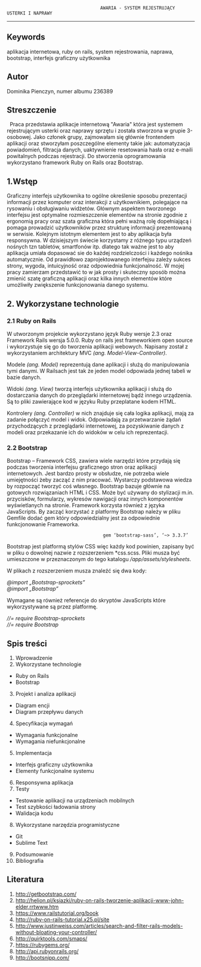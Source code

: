     
                                       AWARIA - SYSTEM REJESTRUJĄCY USTERKI I NAPRAWY
---------------------------------------------------------------------------------------------------------------------

## Keywords
aplikacja internetowa, ruby on rails, system rejestrowania, naprawa, bootstrap, interfejs graficzny użytkownika

## Autor
Dominika Pienczyn, numer albumu 236389

## Streszczenie

   Praca przedstawia aplikacje internetową "Awaria" która jest systemem rejestrującym usterki oraz naprawy sprzętu i została stworzona w grupie 3-osobowej. Jako członek grupy, zajmowałam się głównie frontendem aplikacji oraz stworzyłam poszczególne elementy takie jak: automatyzacja powiadomień, filtracja danych, uaktywnienie resetowania hasła oraz e-maili powitalnych podczas rejestracji. Do stworzenia oprogramowania wykorzystano framework Ruby on Rails oraz Bootstrap.
  
## 1.Wstęp

   Graficzny interfejs użytkownika to ogólne określenie sposobu prezentacji informacji przez komputer oraz interakcji z użytkownikiem, polegające na rysowaniu i obsługiwaniu widżetów. Głównym aspektem tworzonego interfejsu jest optymalne rozmieszczenie elementów na stronie zgodnie z ergonomią pracy oraz szata graficzna która pełni ważną rolę dopełniającą i pomaga prowadzić użytkowników przez strukturę informacji prezentowaną w serwisie. Kolejnym istotnym elementem jest to aby aplikacja była responsywna. W dzisiejszym świecie korzystamy z różnego typu urządzeń nośnych tzn tabletów, smartfonów itp. dlatego tak ważne jest to aby aplikacja umiała dopasować sie do każdej rozdzielczości i każdego nośnika automatycznie. Od prawidłowo zaprojektowanego interfejsu zależy sukces strony, wygoda, intuicyjność oraz odpowiednia funkcjonalność. 
   W mojej pracy zamierzam przedstawić to w jak prosty i skuteczny sposób można zmienić szatę graficzną aplikacji oraz kilka innych elementów które umożliwiły zwiększenie funkcjonowania danego systemu.
   
## 2.  Wykorzystane technologie

### 2.1  Ruby on Rails
W utworzonym projekcie wykorzystano język Ruby wersje 2.3 oraz Framework Rails wersja 5.0.0. Ruby on rails jest frameworkiem open source i wykorzystuje się go do tworzenia aplikacji webowych. Napisany został z wykorzystaniem architektury MVC *(ang. Model-View-Controller)*.

Modele *(ang. Model)*  reprezentują dane aplikacji  i służą do manipulowania tymi danymi. W Railsach jest tak że jeden model odpowiada jednej tabeli w bazie danych.</br>

Widoki *(ang. View)* tworzą interfejs użytkownika aplikacji i służą do dostarczania danych do przeglądarki internetowej bądź innego urządzenia. Są to pliki zawierające kod w języku Ruby przeplatane kodem HTML.</br>

Kontrolery *(ang. Controller)* w nich znajduje się cała logika aplikacji, mają za zadanie połączyć model i widok. Odpowiadają za przetwarzanie żądań przychodzących z przeglądarki internetowej, za pozyskiwanie danych z modeli oraz przekazanie ich do widoków w celu ich reprezentacji. </br>

### 2.2 Bootstrap

Bootstrap – Framework CSS, zawiera wiele narzędzi które przydają się podczas tworzenia interfejsu graficznego stron oraz aplikacji internetowych. Jest bardzo prosty w obsłudze, nie potrzeba wiele umiejętności żeby zacząć z nim pracować. Wystarczy podstawowa wiedza by rozpocząć tworzyć coś własnego. Bootstrap bazuje głównie na gotowych rozwiązaniach HTML i CSS. Może być używany do stylizacji m.in. przycisków, formularzy, wykresów nawigacji oraz innych komponentów wyświetlanych na stronie. Framework korzysta również z języka JavaScripts. By zacząć korzystać z platformy Bootstrap należy w pliku Gemfile dodać gem który odpowiedzialny jest za odpowiednie funkcjonowanie Frameworka.</br>

                                        gem ‘bootstrap-sass’, ‘~> 3.3.7’

Bootstrap jest platformą stylów CSS więc każdy kod powinien, zapisany być w pliku o dowolnej nazwie z rozszerzeniem *css.scss. Pliki musza być umieszczone w przeznaczonym do tego katalogu */app/assets/stylesheets*.</br>

W plikach z rozszerzeniem musza znaleźć się dwa kody:</br>

*@import „Bootstrap-sprockets”*</br>
*@import „Bootstrap”*</br>

Wymagane są również referencje do skryptów JavaScripts które wykorzystywane są przez platformę.</br>

*//= require Bootstrap-sprockets*</br>
*//= require Bootstrap*</br>


   
## Spis treści
1. Wprowadzenie
2. Wykorzystane technologie
* Ruby on Rails
* Bootstrap
3. Projekt i analiza aplikacji
* Diagram encji
* Diagram przepływu danych
4. Specyfikacja wymagań
* Wymagania funkcjonalne
* Wymagania niefunkcjonalne
5. Implementacja
* Interfejs graficzny użytkownika
* Elementy funkcjonalne systemu
6. Responsywna aplikacja
7. Testy
* Testowanie aplikacji na urządzeniach mobilnych
* Test szybkości ładowania strony
* Walidacja kodu
8. Wykorzystane narzędzia programistyczne
* Git
* Sublime Text
9. Podsumowanie
10. Bibliografia


## Literatura

1. http://getbootstrap.com/
2. http://helion.pl/ksiazki/ruby-on-rails-tworzenie-aplikacji-www-john-elder,rrtwww.htm
3. https://www.railstutorial.org/book
4. http://ruby-on-rails-tutorial.x25.pl/site
5. http://www.justinweiss.com/articles/search-and-filter-rails-models-without-bloating-your-controller/
6. http://quirktools.com/smaps/
7. https://rubygems.org/
8. http://api.rubyonrails.org/
9. http://bootsnipp.com/ 
